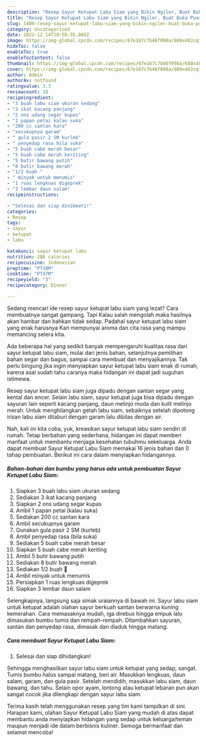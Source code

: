 ```yaml
---
description: "Resep Sayur Ketupat Labu Siam yang Bikin Ngiler, Buat Buka Puasa}"
title: "Resep Sayur Ketupat Labu Siam yang Bikin Ngiler, Buat Buka Puasa}"
slug: 1400-resep-sayur-ketupat-labu-siam-yang-bikin-ngiler-buat-buka-puasa
category: Uncategorized
date: 2022-12-14T10:58:35.885Z
image: https://img-global.cpcdn.com/recipes/67e167c7b46f098a/680x482cq70/sayur-ketupat-labu-siam-foto-resep-utama.jpg
hideToc: false
enableToc: true
enableTocContent: false
thumbnail: https://img-global.cpcdn.com/recipes/67e167c7b46f098a/680x482cq70/sayur-ketupat-labu-siam-foto-resep-utama.jpg
cover: https://img-global.cpcdn.com/recipes/67e167c7b46f098a/680x482cq70/sayur-ketupat-labu-siam-foto-resep-utama.jpg
author: Admin
authorAv: notfound
ratingvalue: 3.3
reviewcount: 18
recipeingredient:
- "3 buah labu siam ukuran sedang"
- "3 ikat kacang panjang"
- "2 ons udang segar kupas"
- "1 papan petai kalau suka"
- "200 cc santan kara"
- "secukupnya garam"
- " gula pasir 2 SM kurleb"
- " penyedap rasa bila suka"
- "5 buah cabe merah besar"
- "5 buah cabe merah keriting"
- "5 butir bawang putih"
- "8 butir bawang merah"
- "1/2 buah "
- " minyak untuk menumis"
- "1 ruas lengkuas digeprek"
- "3 lembar daun salam"
recipeinstructions:

- "Selesai dan siap dinikmati!"
categories:
- Resep
tags:
- sayur
- ketupat
- labu

katakunci: sayur ketupat labu 
nutrition: 286 calories
recipecuisine: Indonesian
preptime: "PT10M"
cooktime: "PT47M"
recipeyield: "3"
recipecategory: Dinner

---
```



Sedang mencari ide resep sayur ketupat labu siam yang lezat? Cara membuatnya sangat gampang. Tapi Kalau salah mengolah maka hasilnya akan hambar dan bahkan tidak sedap. Padahal sayur ketupat labu siam yang enak harusnya Kan mempunyai aroma dan cita rasa yang mampu memancing selera kita.


Ada beberapa hal yang sedikit banyak mempengaruhi kualitas rasa dari sayur ketupat labu siam, mulai dari jenis bahan, selanjutnya pemilihan bahan segar dan bagus, sampai cara membuat dan menyajikannya. Tak perlu bingung jika ingin menyiapkan sayur ketupat labu siam enak di rumah, karena asal sudah tahu caranya maka hidangan ini dapat jadi suguhan istimewa.

Resep sayur ketupat labu siam juga dipadu dengan santan segar yang kental dan encer. Selain labu siam, sayur ketupat juga bisa dipadu dengan sayuran lain seperti kacang panjang, daun melinjo muda dan kulit melinjo merah. Untuk menghilangkan getah labu siam, sebaiknya setelah dipotong irisan labu siam ditaburi dengan garam lalu dibilas dengan air.


Nah, kali ini kita coba, yuk, kreasikan sayur ketupat labu siam sendiri di rumah. Tetap berbahan yang sederhana, hidangan ini dapat memberi manfaat untuk membantu menjaga kesehatan tubuhmu sekeluarga. Anda dapat membuat Sayur Ketupat Labu Siam memakai 16 jenis bahan dan 0 tahap pembuatan. Berikut ini cara dalam menyiapkan hidangannya.

<!--inarticleads1-->

##### Bahan-bahan dan bumbu yang harus ada untuk pembuatan Sayur Ketupat Labu Siam:

1. Siapkan 3 buah labu siam ukuran sedang
1. Sediakan 3 ikat kacang panjang
1. Siapkan 2 ons udang segar kupas
1. Ambil 1 papan petai (kalau suka)
1. Sediakan 200 cc santan kara
1. Ambil secukupnya garam
1. Gunakan  gula pasir 2 SM (kurleb)
1. Ambil  penyedap rasa (bila suka)
1. Sediakan 5 buah cabe merah besar
1. Siapkan 5 buah cabe merah keriting
1. Ambil 5 butir bawang putih
1. Sediakan 8 butir bawang merah
1. Sediakan 1/2 buah 🍅
1. Ambil  minyak untuk menumis
1. Persiapkan 1 ruas lengkuas digeprek
1. Siapkan 3 lembar daun salam


Selengkapnya, langsung saja simak uraiannya di bawah ini. Sayur labu siam untuk ketupat adalah olahan sayur berkuah santan berwarna kuning kemerahan. Cara memasaknya mudah, iga direbus hingga empuk lalu dimasukan bumbu tumis dan rempah-rempah. Ditambahkan sayuran, santan dan penyedap rasa, dimasak dan diaduk hingga matang. 

<!--inarticleads2-->

##### Cara membuat Sayur Ketupat Labu Siam:


1. Selesai dan siap dihidangkan!

Sehingga menghasilkan sayur labu siam untuk ketupat yang sedap, sangat. Tumis bumbu halus sampai matang, beri air. Masukkan lengkuas, daun salam, garam, dan gula pasir. Setelah mendidih, masukkan labu siam, daun bawang, dan tahu. Selain opor ayam, lontong atau ketupat lebaran pun akan sangat cocok jika dilengkapi dengan sayur labu siam. 

Terima kasih telah menggunakan resep yang tim kami tampilkan di sini. Harapan kami, olahan Sayur Ketupat Labu Siam yang mudah di atas dapat membantu anda menyiapkan hidangan yang sedap untuk keluarga/teman maupun menjadi ide dalam berbisnis kuliner. Semoga bermanfaat dan selamat mencoba!

